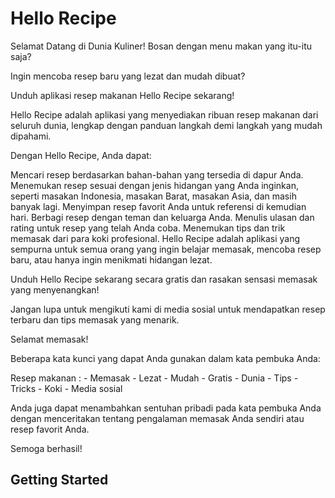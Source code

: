 # Hello Recipe

Selamat Datang di Dunia Kuliner!
Bosan dengan menu makan yang itu-itu saja?

Ingin mencoba resep baru yang lezat dan mudah dibuat?

Unduh aplikasi resep makanan Hello Recipe sekarang!

Hello Recipe adalah aplikasi yang menyediakan ribuan resep makanan dari seluruh dunia, lengkap dengan panduan langkah demi langkah yang mudah dipahami.

Dengan Hello Recipe, Anda dapat:

Mencari resep berdasarkan bahan-bahan yang tersedia di dapur Anda.
Menemukan resep sesuai dengan jenis hidangan yang Anda inginkan, seperti masakan Indonesia, masakan Barat, masakan Asia, dan masih banyak lagi.
Menyimpan resep favorit Anda untuk referensi di kemudian hari.
Berbagi resep dengan teman dan keluarga Anda.
Menulis ulasan dan rating untuk resep yang telah Anda coba.
Menemukan tips dan trik memasak dari para koki profesional.
Hello Recipe adalah aplikasi yang sempurna untuk semua orang yang ingin belajar memasak, mencoba resep baru, atau hanya ingin menikmati hidangan lezat.

Unduh Hello Recipe sekarang secara gratis dan rasakan sensasi memasak yang menyenangkan!

Jangan lupa untuk mengikuti kami di media sosial untuk mendapatkan resep terbaru dan tips memasak yang menarik.

Selamat memasak!

Beberapa kata kunci yang dapat Anda gunakan dalam kata pembuka Anda:

Resep makanan : 
    - Memasak
    - Lezat
    - Mudah
    - Gratis
    - Dunia
    - Tips
    - Tricks
    - Koki
    - Media sosial

Anda juga dapat menambahkan sentuhan pribadi pada kata pembuka Anda dengan menceritakan tentang pengalaman memasak Anda sendiri atau resep favorit Anda.

Semoga berhasil!

## Getting Started


